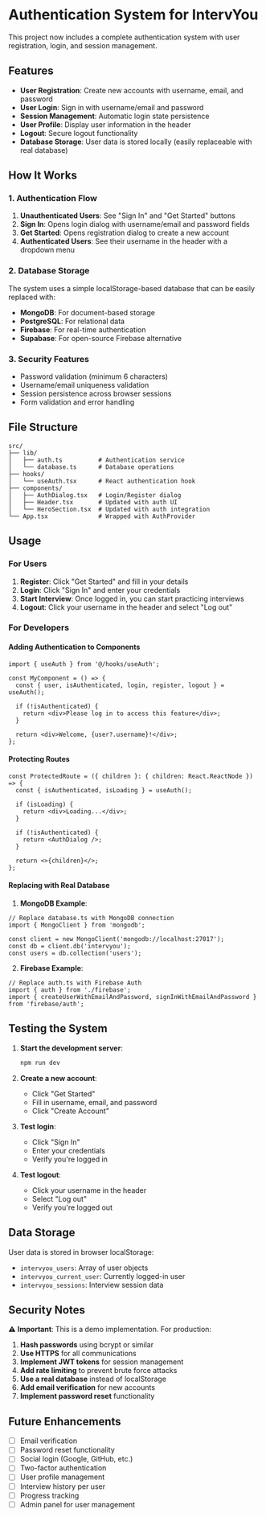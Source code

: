 # Authentication System for IntervYou

This project now includes a complete authentication system with user registration, login, and session management.

## Features

- **User Registration**: Create new accounts with username, email, and password
- **User Login**: Sign in with username/email and password
- **Session Management**: Automatic login state persistence
- **User Profile**: Display user information in the header
- **Logout**: Secure logout functionality
- **Database Storage**: User data is stored locally (easily replaceable with real database)

## How It Works

### 1. Authentication Flow

1. **Unauthenticated Users**: See "Sign In" and "Get Started" buttons
2. **Sign In**: Opens login dialog with username/email and password fields
3. **Get Started**: Opens registration dialog to create a new account
4. **Authenticated Users**: See their username in the header with a dropdown menu

### 2. Database Storage

The system uses a simple localStorage-based database that can be easily replaced with:
- **MongoDB**: For document-based storage
- **PostgreSQL**: For relational data
- **Firebase**: For real-time authentication
- **Supabase**: For open-source Firebase alternative

### 3. Security Features

- Password validation (minimum 6 characters)
- Username/email uniqueness validation
- Session persistence across browser sessions
- Form validation and error handling

## File Structure

```
src/
├── lib/
│   ├── auth.ts          # Authentication service
│   └── database.ts      # Database operations
├── hooks/
│   └── useAuth.tsx      # React authentication hook
├── components/
│   ├── AuthDialog.tsx   # Login/Register dialog
│   ├── Header.tsx       # Updated with auth UI
│   └── HeroSection.tsx  # Updated with auth integration
└── App.tsx              # Wrapped with AuthProvider
```

## Usage

### For Users

1. **Register**: Click "Get Started" and fill in your details
2. **Login**: Click "Sign In" and enter your credentials
3. **Start Interview**: Once logged in, you can start practicing interviews
4. **Logout**: Click your username in the header and select "Log out"

### For Developers

#### Adding Authentication to Components

```tsx
import { useAuth } from '@/hooks/useAuth';

const MyComponent = () => {
  const { user, isAuthenticated, login, register, logout } = useAuth();
  
  if (!isAuthenticated) {
    return <div>Please log in to access this feature</div>;
  }
  
  return <div>Welcome, {user?.username}!</div>;
};
```

#### Protecting Routes

```tsx
const ProtectedRoute = ({ children }: { children: React.ReactNode }) => {
  const { isAuthenticated, isLoading } = useAuth();
  
  if (isLoading) {
    return <div>Loading...</div>;
  }
  
  if (!isAuthenticated) {
    return <AuthDialog />;
  }
  
  return <>{children}</>;
};
```

#### Replacing with Real Database

1. **MongoDB Example**:
```tsx
// Replace database.ts with MongoDB connection
import { MongoClient } from 'mongodb';

const client = new MongoClient('mongodb://localhost:27017');
const db = client.db('intervyou');
const users = db.collection('users');
```

2. **Firebase Example**:
```tsx
// Replace auth.ts with Firebase Auth
import { auth } from './firebase';
import { createUserWithEmailAndPassword, signInWithEmailAndPassword } from 'firebase/auth';
```

## Testing the System

1. **Start the development server**:
   ```bash
   npm run dev
   ```

2. **Create a new account**:
   - Click "Get Started"
   - Fill in username, email, and password
   - Click "Create Account"

3. **Test login**:
   - Click "Sign In"
   - Enter your credentials
   - Verify you're logged in

4. **Test logout**:
   - Click your username in the header
   - Select "Log out"
   - Verify you're logged out

## Data Storage

User data is stored in browser localStorage:
- `intervyou_users`: Array of user objects
- `intervyou_current_user`: Currently logged-in user
- `intervyou_sessions`: Interview session data

## Security Notes

⚠️ **Important**: This is a demo implementation. For production:

1. **Hash passwords** using bcrypt or similar
2. **Use HTTPS** for all communications
3. **Implement JWT tokens** for session management
4. **Add rate limiting** to prevent brute force attacks
5. **Use a real database** instead of localStorage
6. **Add email verification** for new accounts
7. **Implement password reset** functionality

## Future Enhancements

- [ ] Email verification
- [ ] Password reset functionality
- [ ] Social login (Google, GitHub, etc.)
- [ ] Two-factor authentication
- [ ] User profile management
- [ ] Interview history per user
- [ ] Progress tracking
- [ ] Admin panel for user management
